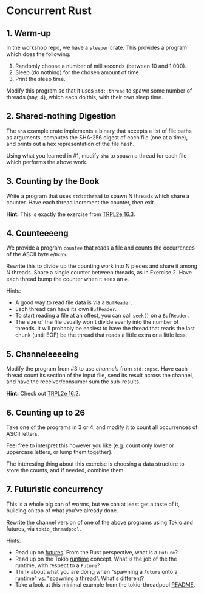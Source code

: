 # Concurrent Rust

## 1. Warm-up

In the workshop repo, we have a `sleeper` crate. This provides a program which does the following:

1. Randomly choose a number of milliseconds (between 10 and 1,000).
2. Sleep (do nothing) for the chosen amount of time.
3. Print the sleep time.

Modify this program so that it uses `std::thread` to spawn some number of
threads (say, 4), which each do this, with their own sleep time.

## 2. Shared-nothing Digestion

The `sha` example crate implements a binary that accepts a list of file paths as
arguments, computes the SHA-256 digest of each file (one at a time), and prints
out a hex representation of the file hash.

Using what you learned in #1, modify `sha` to spawn a thread for each file which
performs the above work.

## 3. Counting by the Book

Write a program that uses `std::thread` to spawn N threads which share a
counter. Have each thread increment the counter, then exit.

**Hint:** This is exactly the exercise from [TRPL2e
  16.3](https://doc.rust-lang.org/book/second-edition/ch16-03-shared-state.html).

## 4. Counteeeeng

We provide a program `countee` that reads a file and counts the occurrences of
the ASCII byte `e`/`0x65`.

Rewrite this to divide up the counting work into N pieces and share it among N
threads. Share a single counter between threads, as in Exercise 2. Have each
thread bump the counter when it sees an `e`.

Hints:
- A good way to read file data is via a `BufReader`.
- Each thread can have its own `BufReader`.
- To start reading a file at an offest, you can call `seek()` on a `BufReader`.
- The size of the file usually won't divide evenly into the number of threads.
  It will probably be easiest to have the thread that reads the last chunk
  (until EOF) be the thread that reads a little extra or a little less.


## 5. Channeleeeeing

Modify the program from #3 to use _channels_ from `std::mpsc`. Have each thread
count its section of the input file, send its result across the channel, and
have the receiver/consumer sum the sub-results.

**Hint:** Check out [TRPL2e 16.2](https://doc.rust-lang.org/book/second-edition/ch16-02-message-passing.html).

## 6. Counting up to 26

Take one of the programs in 3 or 4, and modify it to count all occurrences of
ASCII letters.

Feel free to interpret this however you like (e.g. count only lower or uppercase
letters, or lump them together).

The interesting thing about this exercise is choosing a data structure to store
the counts, and if needed, combine them.

## 7. Futuristic concurrency

This is a whole big can of worms, but we can at least get a taste of it,
building on top of what you've already done.

Rewrite the channel version of one of the above programs using Tokio and
futures, via `tokio_threadpool`.

Hints:
- Read up on [futures]( https://tokio.rs/docs/getting-started/futures/). From
  the Rust perspective, what is a `Future`?
- Read up on the Tokio [runtime](https://tokio.rs/docs/getting-started/runtime/) concept.
  What is the job of the the runtime, with respect to a `Future`?
- Think about what you are doing when "spawning a `Future` onto a runtime"
  vs. "spawning a thread". What's different?
- Take a look at this minimal example from the tokio-threadpool [README](https://github.com/tokio-rs/tokio/tree/master/tokio-threadpool#examples).

